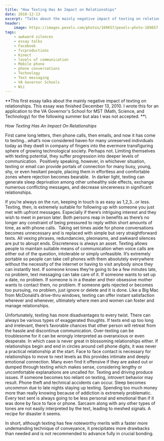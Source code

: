 ```yaml
---
title: "How Texting Has An Impact on Relationships"
date: 2010-12-13
excerpt: "Talks about the mainly negative impact of texting on relationships."
header:
    image: https://images.pexels.com/photos/169657/pexels-photo-169657.jpeg
tags:
    - awkward silences
    - essay talks
    - Facebook
    - fvcproductions
    - Kinect
    - levels of communication
    - Mobile phone
    - phone conversations
    - Technology
    - Text messaging
    - VA Governor Schools
    - Wii
---
```


**This first essay talks about the mainly negative impact of texting on
relationships. This essay was finished December 13, 2010. I wrote this
for an application to the VA Governor's School for MST (Math, Science,
and Technology) for the following summer but alas I was not
accepted. **\

*How Texting Has An Impact On Relationships*

First came long letters, then phone calls, then emails, and now it has
come to texting...what’s now considered haven for many unreserved
individuals today as they dwell in company of fingers into the evermore
transfiguring sphere of growing technological society. Perhaps not.
Limiting themselves with texting potential, they suffer progression into
deeper levels of communication.  Positively speaking, however, in
whichever situation, texting or email can provide portals of connection
for many busy, young, shy, or even hesitant people, placing them in
effortless and comfortable zones where rejection becomes bearable.  In
darker light, texting can generate sleep deprivation among other
unhealthy side effects, exchange numerous conflicting messages, and
decrease sincereness in significant relationships.

If you’re always on the run, keeping in touch is as easy as 1,2,3...or
less. Texting, then, is extremely suitable for following up with someone
you just met with upfront messages. Especially if there’s intriguing
interest and they wish to meet in person later. Both persons reap in
benefits as there’s no longer any constraint of being pressured to reply
within short amounts of time, as with phone calls.  Taking set times
aside for phone conversations becomes unnecessary and is replaced with
simple but very straightforward texts. All vexing phrases, redundancies,
pleonasms, and awkward silences are put to abrupt ends. Discreteness is
always an asset. Texting allows people to maintain suitable means of
communication when voice calls are either out of the question,
intolerable or simply unfeasible. It’s extremely portable so people can
take cell phones with them absolutely everywhere without the necessity
of the internet or having to visit anybody since they can instantly
text. If someone knows they’re going to be a few minutes late, no
problem, text messaging can take care of it. If someone wants to set up
a date, no problem. If someone is in a theater and their obsessive
mother wants to contact them, no problem. If someone gets rejected or
becomes too pursuing, no problem, just ignore or delete and it is done.
Like a Big Mac from McDonald’s drive-thru windows, texting can offer
instant satisfaction wherever and whenever, ultimately where men and
women can foster and manage relationships.

Unfortunately, texting has more disadvantages to every twist. There can
always be various types of exaggerated thoughts. If texts end up too
long and irrelevant, there’s favorable chances that other person will
retreat from the hassle and discontinue communication. Over-texting can
be troublesome for it can be wrongly interpreted as overanxious or even
desperate. In which case is never great in blossoming relationships
either. If relationships begin and end in circles around cell phone
digits, it was never a practical relationship at the start. Face to face
contact is necessary for relationships to move to next levels as this
provides intimate and deeply emotional connection. Many even find it
offensive if they are asked out or dumped through texting which makes
sense, considering lengthy or uncomfortable explanations are uncalled
for. Texting and driving produce issues. If someone becomes too reliant
on texting, introvert behavior may result. Phone theft and technical
accidents can occur. Sleep becomes uncommon due to late nights staying
up texting. Spending too much money more than really knowing because of
addiction is extremely problematic.  Every text sent is always going to
be less personal and emotional than if it was done by face to face or
phone. Sarcasm along with any other types of tones are not easily
interpreted by the text, leading to meshed signals. A recipe for
disaster it seems.

In short, although texting has few noteworthy merits with a faster more
undemanding technique of conveyance, it precipitates more drawbacks than
needed and is not recommended to advance fully in crucial bonding.